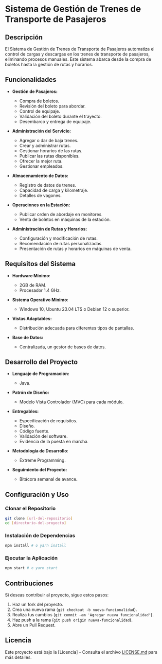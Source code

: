 # Sistema de Gestión de Trenes de Transporte de Pasajeros

## Descripción

El Sistema de Gestión de Trenes de Transporte de Pasajeros automatiza el control de cargas y descargas en los trenes de transporte de pasajeros, eliminando procesos manuales. Este sistema abarca desde la compra de boletos hasta la gestión de rutas y horarios.

## Funcionalidades

- **Gestión de Pasajeros:**
  - Compra de boletos.
  - Revisión del boleto para abordar.
  - Control de equipaje.
  - Validación del boleto durante el trayecto.
  - Desembarco y entrega de equipaje.

- **Administración del Servicio:**
  - Agregar o dar de baja trenes.
  - Crear y administrar rutas.
  - Gestionar horarios de las rutas.
  - Publicar las rutas disponibles.
  - Ofrecer la mejor ruta.
  - Gestionar empleados.

- **Almacenamiento de Datos:**
  - Registro de datos de trenes.
  - Capacidad de carga y kilometraje.
  - Detalles de vagones.

- **Operaciones en la Estación:**
  - Publicar orden de abordaje en monitores.
  - Venta de boletos en máquinas de la estación.

- **Administración de Rutas y Horarios:**
  - Configuración y modificación de rutas.
  - Recomendación de rutas personalizadas.
  - Presentación de rutas y horarios en máquinas de venta.

## Requisitos del Sistema

- **Hardware Mínimo:**
  - 2GB de RAM.
  - Procesador 1.4 GHz.

- **Sistema Operativo Minimo:**
  - Windows 10, Ubuntu 23.04 LTS o Debian 12 o superior.

- **Vistas Adaptables:**
  - Distribución adecuada para diferentes tipos de pantallas.

- **Base de Datos:**
  - Centralizada, un gestor de bases de datos.

## Desarrollo del Proyecto

- **Lenguaje de Programación:**
  - Java.

- **Patrón de Diseño:**
  - Modelo Vista Controlador (MVC) para cada módulo.

- **Entregables:**
  - Especificación de requisitos.
  - Diseño.
  - Código fuente.
  - Validación del software.
  - Evidencia de la puesta en marcha.

- **Metodología de Desarrollo:**
  - Extreme Programming.

- **Seguimiento del Proyecto:**
  - Bitácora semanal de avance.

## Configuración y Uso

### Clonar el Repositorio

```bash
git clone [url-del-repositorio]
cd [directorio-del-proyecto]
```

### Instalación de Dependencias

```bash
npm install # o yarn install
```

### Ejecutar la Aplicación

```bash
npm start # o yarn start
```

## Contribuciones

Si deseas contribuir al proyecto, sigue estos pasos:

1. Haz un fork del proyecto.
2. Crea una nueva rama (`git checkout -b nueva-funcionalidad`).
3. Realiza tus cambios (`git commit -am 'Agregar nueva funcionalidad'`).
4. Haz push a la rama (`git push origin nueva-funcionalidad`).
5. Abre un Pull Request.

## Licencia

Este proyecto está bajo la [Licencia] - Consulta el archivo [LICENSE.md](LICENSE.md) para más detalles.
